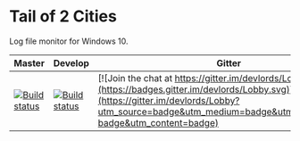 Tail of 2 Cities
====================
Log file monitor for Windows 10.

| Master      | Develop      | Gitter    |
| -----       | -----        |------     |
| [![Build status](https://ci.appveyor.com/api/projects/status/67ndlsy0tnanal37/branch/master?svg=true)](https://ci.appveyor.com/project/lorddev/2cities/branch/master) | [![Build status](https://ci.appveyor.com/api/projects/status/67ndlsy0tnanal37/branch/develop?svg=true)](https://ci.appveyor.com/project/lorddev/2cities/branch/develop) | [![Join the chat at https://gitter.im/devlords/Lobby](https://badges.gitter.im/devlords/Lobby.svg)](https://gitter.im/devlords/Lobby?utm_source=badge&utm_medium=badge&utm_campaign=pr-badge&utm_content=badge) |
